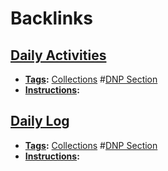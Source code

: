 
# Backlinks
## [Daily Activities](<Daily Activities.md>)
- **[Tags](<Tags.md>):** [Collections](<Collections.md>) #[DNP Section](<DNP Section.md>)
- **[Instructions](<Instructions.md>):**

## [Daily Log](<Daily Log.md>)
- **[Tags](<Tags.md>):** [Collections](<Collections.md>) #[DNP Section](<DNP Section.md>)
- **[Instructions](<Instructions.md>):**

